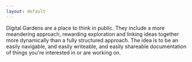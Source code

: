 ```yaml
---
layout: default
---
```

<div class="flow container --w-md --py-xl">

Digital Gardens are a place to think in public. They include a more meandering approach, rewarding exploration and linking ideas together more dynamically than a fully structured approach. The idea is to be an easily navigable, and easily writeable, and easily shareable documentation of things you're interested in or are working on.

</div>
